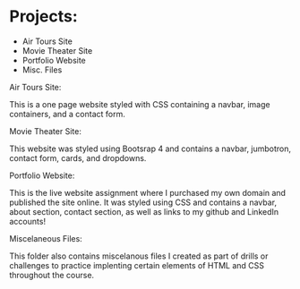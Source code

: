 # Projects:
- Air Tours Site
- Movie Theater Site
- Portfolio Website
- Misc. Files

Air Tours Site:

This is a one page website styled with CSS containing a navbar, image containers, and a contact form. 

Movie Theater Site:

This website was styled using Bootsrap 4 and contains a navbar, jumbotron, contact form, cards, and dropdowns. 

Portfolio Website:

This is the live website assignment where I purchased my own domain and published the site online. It was styled using CSS and contains a navbar, about section, contact section, as well as links to my github and LinkedIn accounts! 

Miscelaneous Files:

This folder also contains miscelanous files I created as part of drills or challenges to practice implenting certain elements of HTML and CSS throughout the course. 
